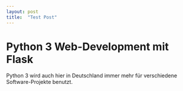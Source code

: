 ```yaml
---
layout: post
title:  "Test Post"
---
```


# Python 3 Web-Development mit Flask

Python 3 wird auch hier in Deutschland immer mehr für verschiedene Software-Projekte benutzt.
